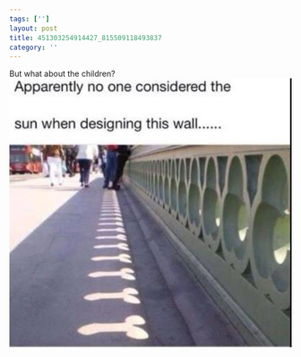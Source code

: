 ```yaml
---
tags: ['']
layout: post
title: 451303254914427_815509118493837
category: ''
---
```

But what about the children?
![451303254914427_815509118493837](/uploads/2014-8-26-451303254914427_815509118493837.jpg)
